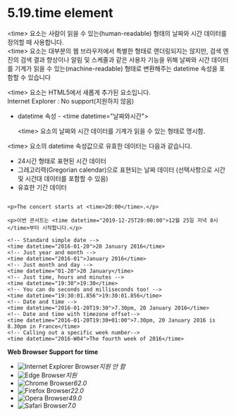 # 5.19.time element

&lt;time&gt; 요소는 사람이 읽을 수 있는\(human-readable\) 형태의 날짜와 시간 데이터를 정의할 때 사용합니다.  
&lt;time&gt; 요소는 대부분의 웹 브라우저에서 특별한 형태로 랜더링되지는 않지만, 검색 엔진의 검색 결과 향상이나 알림 및 스케줄과 같은 사용자 기능을 위해 날짜와 시간 데이터를 기계가 읽을 수 있는\(machine-readable\) 형태로 변환해주는 datetime 속성을 포함할 수 있습니다  
  
&lt;time&gt; 요소는 HTML5에서 새롭게 추가된 요소입니다.  
Internet Explorer : No support\(지원하지 않음\)

* datetime 속성 - &lt;time datetime="날짜와시간"&gt;

  &lt;time&gt; 요소의 날짜와 시간 데이터를 기계가 읽을 수 있는 형태로 명시함.

&lt;time&gt; 요소의 datetime 속성값으로 유효한 데이터는 다음과 같습니다.

* 24시간 형태로 표현된 시간 데이터
* 그레고리력\(Gregorian calendar\)으로 표현되는 날짜 데이터 \(선택사항으로 시간 및 시간대 데이터를 포함할 수 있음\)
* 유효한 기간 데이터

```text

<p>The concert starts at <time>20:00</time>.</p>

<p>이번 콘서트는 <time datetime="2019-12-25T20:00:00">12월 25일 저녁 8시</time>부터 시작합니다.</p>

<!-- Standard simple date -->
<time datetime="2016-01-20">20 January 2016</time>
<!-- Just year and month -->
<time datetime="2016-01">January 2016</time>
<!-- Just month and day -->
<time datetime="01-20">20 January</time>
<!-- Just time, hours and minutes -->
<time datetime="19:30">19:30</time>
<!-- You can do seconds and milliseconds too! -->
<time datetime="19:30:01.856">19:30:01.856</time>
<!-- Date and time -->
<time datetime="2016-01-20T19:30">7.30pm, 20 January 2016</time>
<!-- Date and time with timezone offset-->
<time datetime="2016-01-20T19:30+01:00">7.30pm, 20 January 2016 is 8.30pm in France</time>
<!-- Calling out a specific week number-->
<time datetime="2016-W04">The fourth week of 2016</time>
```

**Web Browser Support for time**

* ![Internet Explorer Browser](images/icon/ico_ie-false.png)_지원 안 함_
* ![Edge Browser](images/icon/ico_edge-true.png)_지원_
* ![Chrome Browser](images/icon/ico_chrome-true.png)_62.0_
* ![Firefox Browser](images/icon/ico_firefox-true.png)_22.0_
* ![Opera Browser](images/icon/ico_opera-true.png)_49.0_
* ![Safari Browser](images/icon/ico_safari-true.png)_7.0_


